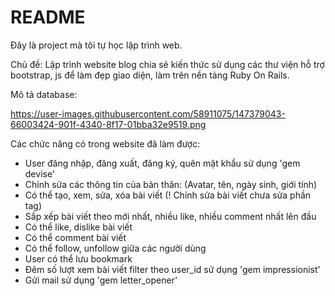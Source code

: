 # README
Đây là project mà tôi tự học lập trình web.

Chủ đề: Lập trình website blog chia sẻ kiến thức sử dụng các thư viện hỗ trợ bootstrap, js để làm đẹp giao diện, làm trên nền tảng Ruby On Rails.

Mô tả database:

https://user-images.githubusercontent.com/58911075/147379043-66003424-901f-4340-8f17-01bba32e9519.png

Các chức năng có trong website đã làm được:
- User đăng nhập, đăng xuất, đăng ký, quên mật khẩu sử dụng 'gem devise'
- Chỉnh sửa các thông tin của bản thân: (Avatar, tên, ngày sinh, giới tính)
- Có thể tạo, xem, sửa, xóa bài viết (! Chỉnh sửa bài viết chưa sửa phần tag)
- Sắp xếp bài viết theo mới nhất, nhiều like, nhiều comment nhất lên đầu
- Có thể like, dislike bài viết
- Có thể comment bài viết
- Có thể follow, unfollow giữa các người dùng
- User có thể lưu bookmark
- Đêm số lượt xem bài viết filter theo user_id sử dụng 'gem impressionist'
- Gửi mail sử dụng 'gem letter_opener'

